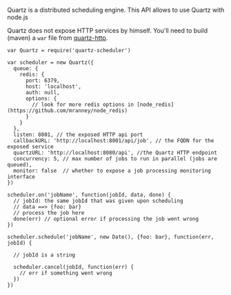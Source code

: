 

Quartz is a distributed scheduling engine. This API allows to use Quartz with node.js

Quartz does not expose HTTP services by himself. You'll need to build (maven) a ```war``` file from [quartz-http](https://github.com/nherment/quartz-http).

    var Quartz = require('quartz-scheduler')

    var scheduler = new Quartz({
      queue: {
        redis: {
          port: 6379,
          host: 'localhost',
          auth: null,
          options: {
            // look for more redis options in [node_redis](https://github.com/mranney/node_redis)
          }
        }
      },
      listen: 8001, // the exposed HTTP api port
      callbackURL: 'http://localhost:8001/api/job', // the FQDN for the exposed service
      quartzURL: 'http://localhost:8080/api', //the Quartz HTTP endpoint
      concurrency: 5, // max number of jobs to run in parallel (jobs are queued),
      monitor: false  // whether to expose a job processing monitoring interface
    })

    scheduler.on('jobName', function(jobId, data, done) {
      // jobId: the same jobId that was given upon scheduling
      // data ==> {foo: bar}
      // process the job here
      done(err) // optional error if processing the job went wrong
    })

    scheduler.schedule('jobName', new Date(), {foo: bar}, function(err, jobId) {

      // jobId is a string

      scheduler.cancel(jobId, function(err) {
        // err if something went wrong
      })
    })
